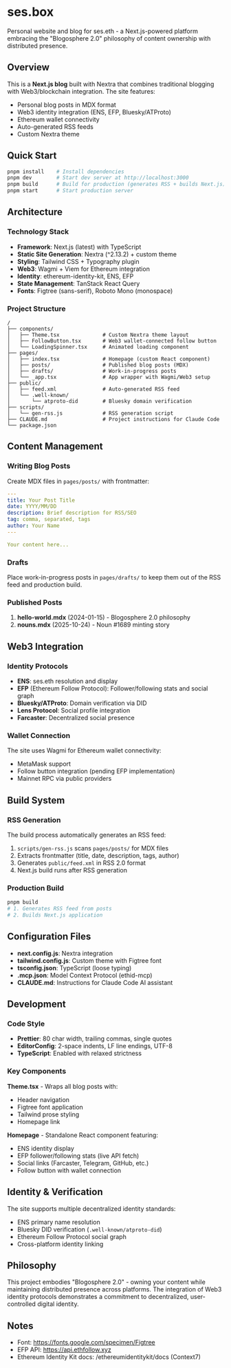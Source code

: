 # ses.box

Personal website and blog for ses.eth - a Next.js-powered platform embracing the "Blogosphere 2.0" philosophy of content ownership with distributed presence.

## Overview

This is a **Next.js blog** built with Nextra that combines traditional blogging with Web3/blockchain integration. The site features:

- Personal blog posts in MDX format
- Web3 identity integration (ENS, EFP, Bluesky/ATProto)
- Ethereum wallet connectivity
- Auto-generated RSS feeds
- Custom Nextra theme

## Quick Start

```bash
pnpm install    # Install dependencies
pnpm dev        # Start dev server at http://localhost:3000
pnpm build      # Build for production (generates RSS + builds Next.js)
pnpm start      # Start production server
```

## Architecture

### Technology Stack

- **Framework**: Next.js (latest) with TypeScript
- **Static Site Generation**: Nextra (^2.13.2) + custom theme
- **Styling**: Tailwind CSS + Typography plugin
- **Web3**: Wagmi + Viem for Ethereum integration
- **Identity**: ethereum-identity-kit, ENS, EFP
- **State Management**: TanStack React Query
- **Fonts**: Figtree (sans-serif), Roboto Mono (monospace)

### Project Structure

```
/
├── components/
│   ├── Theme.tsx              # Custom Nextra theme layout
│   ├── FollowButton.tsx       # Web3 wallet-connected follow button
│   └── LoadingSpinner.tsx     # Animated loading component
├── pages/
│   ├── index.tsx              # Homepage (custom React component)
│   ├── posts/                 # Published blog posts (MDX)
│   ├── drafts/                # Work-in-progress posts
│   └── _app.tsx               # App wrapper with Wagmi/Web3 setup
├── public/
│   ├── feed.xml               # Auto-generated RSS feed
│   └── .well-known/
│       └── atproto-did        # Bluesky domain verification
├── scripts/
│   └── gen-rss.js             # RSS generation script
├── CLAUDE.md                  # Project instructions for Claude Code
└── package.json
```

## Content Management

### Writing Blog Posts

Create MDX files in `pages/posts/` with frontmatter:

```yaml
---
title: Your Post Title
date: YYYY/MM/DD
description: Brief description for RSS/SEO
tag: comma, separated, tags
author: Your Name
---

Your content here...
```

### Drafts

Place work-in-progress posts in `pages/drafts/` to keep them out of the RSS feed and production build.

### Published Posts

1. **hello-world.mdx** (2024-01-15) - Blogosphere 2.0 philosophy
2. **nouns.mdx** (2025-10-24) - Noun #1689 minting story

## Web3 Integration

### Identity Protocols

- **ENS**: ses.eth resolution and display
- **EFP** (Ethereum Follow Protocol): Follower/following stats and social graph
- **Bluesky/ATProto**: Domain verification via DID
- **Lens Protocol**: Social profile integration
- **Farcaster**: Decentralized social presence

### Wallet Connection

The site uses Wagmi for Ethereum wallet connectivity:
- MetaMask support
- Follow button integration (pending EFP implementation)
- Mainnet RPC via public providers

## Build System

### RSS Generation

The build process automatically generates an RSS feed:

1. `scripts/gen-rss.js` scans `pages/posts/` for MDX files
2. Extracts frontmatter (title, date, description, tags, author)
3. Generates `public/feed.xml` in RSS 2.0 format
4. Next.js build runs after RSS generation

### Production Build

```bash
pnpm build
# 1. Generates RSS feed from posts
# 2. Builds Next.js application
```

## Configuration Files

- **next.config.js**: Nextra integration
- **tailwind.config.js**: Custom theme with Figtree font
- **tsconfig.json**: TypeScript (loose typing)
- **.mcp.json**: Model Context Protocol (ethid-mcp)
- **CLAUDE.md**: Instructions for Claude Code AI assistant

## Development

### Code Style

- **Prettier**: 80 char width, trailing commas, single quotes
- **EditorConfig**: 2-space indents, LF line endings, UTF-8
- **TypeScript**: Enabled with relaxed strictness

### Key Components

**Theme.tsx** - Wraps all blog posts with:
- Header navigation
- Figtree font application
- Tailwind prose styling
- Homepage link

**Homepage** - Standalone React component featuring:
- ENS identity display
- EFP follower/following stats (live API fetch)
- Social links (Farcaster, Telegram, GitHub, etc.)
- Follow button with wallet connection

## Identity & Verification

The site supports multiple decentralized identity standards:

- ENS primary name resolution
- Bluesky DID verification (`.well-known/atproto-did`)
- Ethereum Follow Protocol social graph
- Cross-platform identity linking

## Philosophy

This project embodies "Blogosphere 2.0" - owning your content while maintaining distributed presence across platforms. The integration of Web3 identity protocols demonstrates a commitment to decentralized, user-controlled digital identity.

## Notes

- Font: https://fonts.google.com/specimen/Figtree
- EFP API: https://api.ethfollow.xyz
- Ethereum Identity Kit docs: /ethereumidentitykit/docs (Context7)
